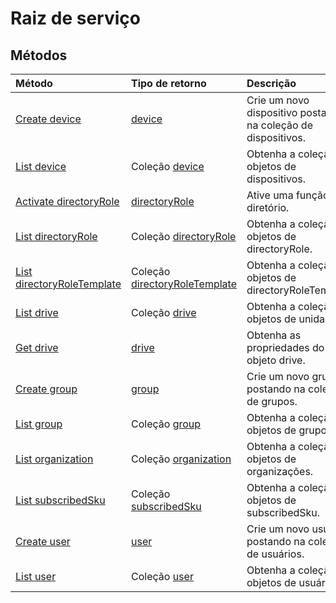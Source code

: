 # <a name="service-root"></a>Raiz de serviço


## <a name="methods"></a>Métodos



| Método           | Tipo de retorno    |Descrição|
|:---------------|:--------|:----------|
|[Create device](../api/device_post_devices.md) |[device](device.md)| Crie um novo dispositivo postando na coleção de dispositivos.|
|[List device](../api/device_list.md) | Coleção [device](device.md) |Obtenha a coleção de objetos de dispositivos. |
|[Activate directoryRole](../api/directoryrole_post_directoryroles.md) | [directoryRole](directoryrole.md) |Ative uma função de diretório. |
|[List directoryRole](../api/directoryrole_list.md) | Coleção [directoryRole](directoryrole.md) |Obtenha a coleção de objetos de directoryRole. |
|[List directoryRoleTemplate](../api/directoryroletemplate_list.md) | Coleção [directoryRoleTemplate](directoryroletemplate.md) |Obtenha a coleção de objetos de directoryRoleTemplate. |
|[List drive](../api/drive_list.md) | Coleção [drive](drive.md) |Obtenha a coleção de objetos de unidades. |
|[Get drive](../api/drive_get.md) | [drive](drive.md)  |Obtenha as propriedades do objeto drive. |
|[Create group](../api/group_post_groups.md) |[group](group.md)| Crie um novo grupo postando na coleção de grupos.|
|[List group](../api/group_list.md) | Coleção [group](group.md) |Obtenha a coleção de objetos de grupos. |
|[List organization](../api/organization_get.md) | Coleção [organization](organization.md) |Obtenha a coleção de objetos de organizações. |
|[List subscribedSku](../api/subscribedsku_list.md) | Coleção [subscribedSku](subscribedsku.md) |Obtenha a coleção de objetos de subscribedSku. |
|[Create user](../api/user_post_users.md) |[user](user.md)| Crie um novo usuário postando na coleção de usuários.|
|[List user](../api/user_list.md) | Coleção [user](user.md) |Obtenha a coleção de objetos de usuários. |

<!-- uuid: 8fcb5dbc-d5aa-4681-8e31-b001d5168d79
2015-10-25 14:57:30 UTC -->
<!-- {
  "type": "#page.annotation",
  "description": "Service root",
  "keywords": "",
  "section": "documentation",
  "tocPath": ""
}-->
